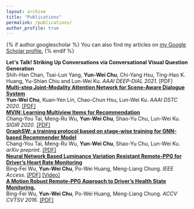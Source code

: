 ```yaml
---
layout: archive
title: "Publications"
permalink: /publications/
author_profile: true
---
```


{% if author.googlescholar %}
  You can also find my articles on <u><a href="{{author.googlescholar}}">my Google Scholar profile</a>.</u>
{% endif %}

<b>Let's Talk! Striking Up Conversations via Conversational Visual Question Generation</b> 
<br>Shih-Han Chan, Tsai-Lun Yang, <b>Yun-Wei Chu</b>, Chi-Yang Hsu, Ting-Hao K. Huang, Yu-Shian Chiu and Lun-Wei Ku. <i>AAAI DEEP-DIAL 2021</i>. [PDF]
<br>
<b>[Multi-step Joint-Modality Attention Network for Scene-Aware Dialogue System](https://arxiv.org/abs/2001.06206)</b> 
<br><b>Yun-Wei Chu</b>, Kuan-Yen Lin, Chao-Chun Hsu, Lun-Wei Ku. <i>AAAI DSTC 2020</i>. [[PDF]](https://arxiv.org/abs/2001.06206)
<br>
<b>[MVIN: Learning Multiview Items for Recommendation](https://arxiv.org/abs/2005.12516)</b> 
<br>Chang-You Tai, Meng-Ru Wu, <b>Yun-Wei Chu</b>, Shao-Yu Chu, Lun-Wei Ku. <i>SIGIR 2020</i>. [[PDF]](https://arxiv.org/abs/2005.12516)
<br>
<b>[GraphSW: a training protocol based on stage-wise training for GNN-based Recommender Model](https://arxiv.org/abs/1908.05611)</b> 
<br>Chang-You Tai, Meng-Ru Wu, <b>Yun-Wei Chu</b>, Shao-Yu Chu, Lun-Wei Ku. <i>arXiv preprint</i>. [[PDF]](https://arxiv.org/abs/1908.05611)
<br>
<b>[Neural Network Based Luminance Variation Resistant Remote-PPG for Driver’s Heart Rate Monitoring](https://ieeexplore.ieee.org/document/8701432)</b> 
<br>Bing-Fei Wu, <b>Yun-Wei Chu</b>, Po-Wei Huang, Meng-Liang Chung.  <i>IEEE Access</i>. [[PDF]](https://ieeexplore.ieee.org/document/8701432) [[Video]](https://www.youtube.com/watch?v=cvw8AeakBt8&feature=youtu.be)
<br>
<b>[A Motion Robust Remote-PPG Approach to Driver’s Health State Monitoring.](https://link.springer.com/chapter/10.1007/978-3-319-54407-6_31)</b> 
<br>Bing-Fei Wu, <b>Yun-Wei Chu</b>, Po-Wei Huang, Meng-Liang Chung. <i>ACCV CVTSV 2016</i>. [[PDF]](https://link.springer.com/chapter/10.1007/978-3-319-54407-6_31)
